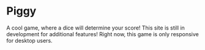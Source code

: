# Piggy

A cool game, where a dice will determine your score! This site is still in development for additional features! Right now, this game is only responsive for desktop users.
